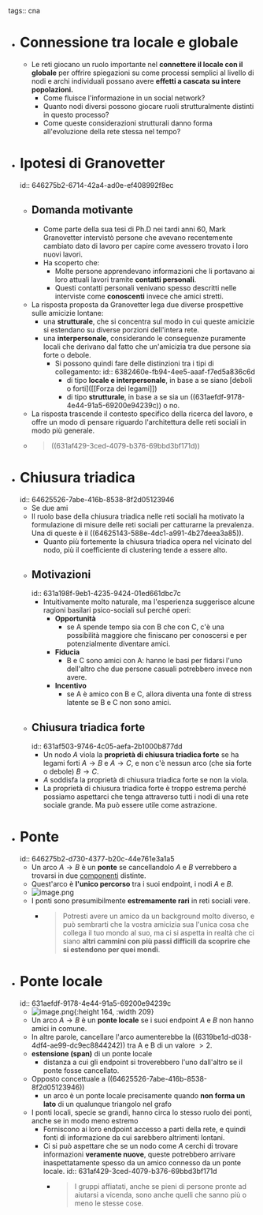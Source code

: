 tags:: cna

- # Connessione tra locale e globale
	- Le reti giocano un ruolo importante nel **connettere il locale con il globale** per offrire spiegazioni su come processi semplici al livello di nodi e archi individuali possano avere **effetti a cascata su intere popolazioni.**
		- Come fluisce l'informazione in un social network?
		- Quanto nodi diversi possono giocare ruoli strutturalmente distinti in questo processo?
		- Come queste considerazioni strutturali danno forma all'evoluzione della rete stessa nel tempo?
- # Ipotesi di Granovetter
  id:: 646275b2-6714-42a4-ad0e-ef408992f8ec
	- ## Domanda motivante
		- Come parte della sua tesi di Ph.D nei tardi anni 60, Mark Granovetter intervistò persone che avevano recentemente cambiato dato di lavoro per capire come avessero trovato i loro nuovi lavori.
		- Ha scoperto che:
			- Molte persone apprendevano informazioni che li portavano ai loro attuali lavori tramite **contatti personali**.
			- Questi contatti personali venivano spesso descritti nelle interviste come **conoscenti** invece che amici stretti.
	- La risposta proposta da Granovetter lega due diverse prospettive sulle amicizie lontane:
		- una **strutturale**, che si concentra sul modo in cui queste amicizie si estendano su diverse porzioni dell'intera rete.
		- una **interpersonale**, considerando le conseguenze puramente locali che derivano dal fatto che un'amicizia tra due persone sia forte o debole.
			- Si possono quindi fare delle distinzioni tra i tipi di collegamento:
			  id:: 6382460e-fb94-4ee5-aaaf-f7ed5a836c6d
				- di tipo **locale e interpersonale**, in base a se siano [deboli o forti]([[Forza dei legami]])
				- di tipo **strutturale**, in base a se sia un ((631aefdf-9178-4e44-91a5-69200e94239c)) o no.
	- La risposta trascende il contesto specifico della ricerca del lavoro, e offre un modo di pensare riguardo l'architettura delle reti sociali in modo più generale.
	- > ((631af429-3ced-4079-b376-69bbd3bf171d))
- # Chiusura triadica
  id:: 64625526-7abe-416b-8538-8f2d05123946
	- Se due ami
	- Il ruolo base della chiusura triadica nelle reti sociali ha motivato la formulazione di misure delle reti sociali per catturarne la prevalenza. Una di queste è il ((64625143-588e-4dc1-a991-4b27deea3a85)).
		- Quanto più fortemente la chiusura triadica opera nel vicinato del nodo, più il coefficiente di clustering tende a essere alto.
	- ## Motivazioni
	  id:: 631a198f-9eb1-4235-9424-01ed661dbc7c
		- Intuitivamente molto naturale, ma l'esperienza suggerisce alcune ragioni basilari psico-sociali sul perché operi:
			- **Opportunità**
				- se A spende tempo sia con B che con C, c'è una possibilità maggiore che finiscano per conoscersi e per potenzialmente diventare amici.
			- **Fiducia**
				- B e C sono amici con A: hanno le basi per fidarsi l'uno dell'altro che due persone casuali potrebbero invece non avere.
			- **Incentivo**
				- se A è amico con B e C, allora diventa una fonte di stress latente se B e C non sono amici.
	- ## Chiusura triadica forte
	  id:: 631af503-9746-4c05-aefa-2b1000b877dd
		- Un nodo $A$ viola la **proprietà di chiusura triadica forte** se ha legami forti $A \rightarrow B$ e $A \rightarrow C$, e non c'è nessun arco (che sia forte o debole) $B \rightarrow C$.
		- $A$ soddisfa la proprietà di chiusura triadica forte se non la viola.
		- La proprietà di chiusura triadica forte è troppo estrema perché possiamo aspettarci che tenga attraverso tutti i nodi di una rete sociale grande. Ma può essere utile come astrazione.
- # Ponte
  id:: 646275b2-d730-4377-b20c-44e761e3a1a5
	- Un arco $A \rightarrow B$ è un **ponte** se cancellandolo $A$ e $B$ verrebbero a trovarsi in due [componenti](((64368a97-8099-48bf-b424-298fc228d1bb))) distinte.
	- Quest'arco è **l'unico percorso** tra i suoi endpoint, i nodi $A$ e $B$.
	- ![image.png](../assets/image_1662709688813_0.png)
	- I ponti sono presumibilmente **estremamente rari** in reti sociali vere.
		- > Potresti avere un amico da un background molto diverso, e può sembrarti che la vostra amicizia sua l'unica cosa che collega il tuo mondo al suo, ma ci si aspetta in realtà che ci siano **altri cammini con più passi difficili da scoprire che si estendono per quei mondi**.
- # Ponte locale
  id:: 631aefdf-9178-4e44-91a5-69200e94239c
	- ![image.png](../assets/image_1662710320029_0.png){:height 164, :width 209}
	- Un arco $A \rightarrow B$ è un **ponte locale** se i suoi endpoint $A$ e $B$ non hanno amici in comune.
	- In altre parole, cancellare l'arco aumenterebbe la ((6319be1d-d038-4df4-ae99-dc9ec8844242)) tra A e B di un valore $> 2$.
	- **estensione (span)** di un ponte locale
		- distanza a cui gli endpoint si troverebbero l'uno dall'altro se il ponte fosse cancellato.
	- Opposto concettuale a ((64625526-7abe-416b-8538-8f2d05123946))
		- un arco è un ponte locale precisamente quando **non forma un lato** di un qualunque triangolo nel grafo
	- I ponti locali, specie se grandi, hanno circa lo stesso ruolo dei ponti, anche se in modo meno estremo
		- Forniscono ai loro endpoint accesso a parti della rete, e quindi fonti di informazione da cui sarebbero altrimenti lontani.
		- Ci si può aspettare che se un nodo come $A$ cerchi di trovare informazioni **veramente nuove**, queste potrebbero arrivare inaspettatamente spesso da un amico connesso da un ponte locale.
		  id:: 631af429-3ced-4079-b376-69bbd3bf171d
			- > I gruppi affiatati, anche se pieni di persone pronte ad aiutarsi a vicenda, sono anche quelli che sanno più o meno le stesse cose.